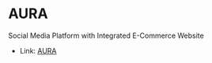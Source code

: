 # AURA

Social Media Platform with Integrated E-Commerce Website

- Link: [AURA](https://krnsa.github.io/AURA/)